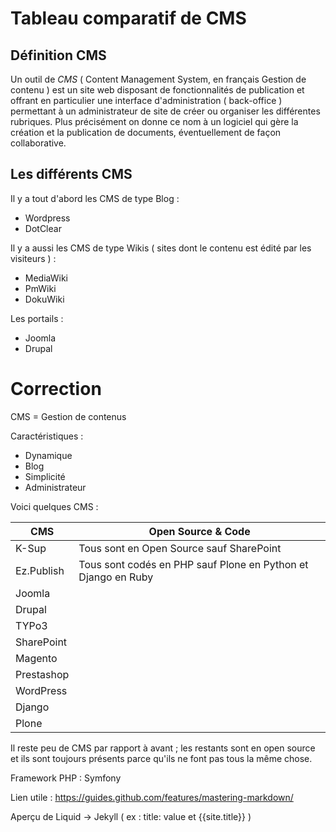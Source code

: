 # Tableau comparatif de CMS #

## Définition CMS ##

Un outil de *CMS* ( Content Management System, en français Gestion de contenu ) est un site web disposant de 
fonctionnalités de publication et offrant en particulier une interface d'administration ( back-office ) 
permettant à un administrateur de site de créer ou organiser les différentes rubriques. 
Plus précisément on donne ce nom à un logiciel qui gère la création et la publication de documents, 
éventuellement de façon collaborative.

## Les différents CMS ##

Il y a tout d'abord les CMS de type Blog :

* Wordpress
* DotClear

Il y a aussi les CMS de type Wikis ( sites dont le contenu est édité par les visiteurs ) :

* MediaWiki
* PmWiki
* DokuWiki

Les portails :

* Joomla 
* Drupal

# Correction #

CMS = Gestion de contenus 

Caractéristiques :
* Dynamique
* Blog 
* Simplicité
* Administrateur

Voici quelques CMS :

CMS | Open Source & Code 
------------ | -------------
K-Sup | Tous sont en Open Source sauf SharePoint
Ez.Publish | Tous sont codés en PHP sauf Plone en Python et Django en Ruby
Joomla |
Drupal |
TYPo3 |
SharePoint |
Magento |
Prestashop |
WordPress |
Django |
Plone |

Il reste peu de CMS par rapport à avant ; les restants sont en open source et ils sont toujours présents parce qu'ils ne font pas tous la même chose. 

Framework PHP : Symfony

Lien utile : https://guides.github.com/features/mastering-markdown/

Aperçu de Liquid -> Jekyll ( ex : title: value et {{site.title}} )
